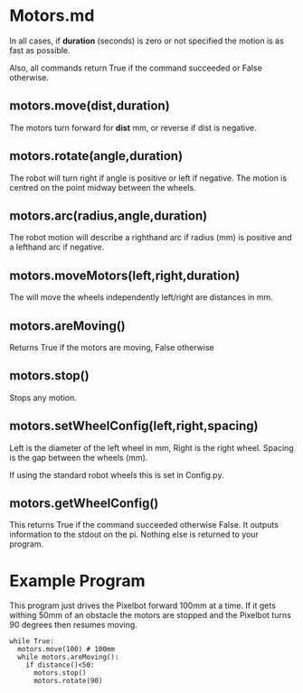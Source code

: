 # Motors.md

In all cases, if **duration** (seconds) is zero or not specified the motion is as fast as possible.

Also, all commands return True if the command succeeded or False otherwise.

## motors.move(dist,duration)

The motors turn forward for **dist** mm, or reverse if dist is negative. 

## motors.rotate(angle,duration)

The robot will turn right if angle is positive or left if negative. The motion is centred on the point midway between the wheels.

## motors.arc(radius,angle,duration)

The robot motion will describe a righthand arc if radius (mm) is positive and a lefthand arc if negative.

## motors.moveMotors(left,right,duration)

The will move the wheels independently left/right are distances in mm.

## motors.areMoving()

Returns True if the motors are moving, False otherwise

## motors.stop()

Stops any motion.

## motors.setWheelConfig(left,right,spacing)

Left is the diameter of the left wheel in mm, Right is the right wheel. Spacing is the gap between the wheels (mm).

If using the standard robot wheels this is set in Config.py.

## motors.getWheelConfig()

This returns True if the command succeeded otherwise False. It outputs information to the stdout on the pi. Nothing else is returned to your program.

# Example Program
This program just drives the Pixelbot forward 100mm at a time. If it gets withing 50mm of an obstacle the motors are stopped and the Pixelbot turns 90 degrees then resumes moving.

```
while True:
  motors.move(100) # 100mm
  while motors.areMoving():
    if distance()<50:
      motors.stop()
      motors.rotate(90)

```








